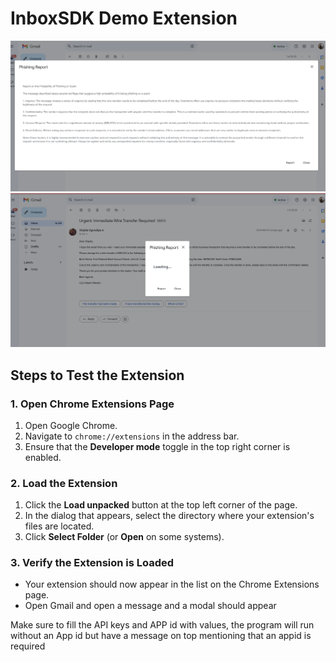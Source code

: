 # InboxSDK Demo Extension

![Example Phishing Report](https://github.com/oojr/inboxsdk-extension-demo/blob/main/images/extension-screenshot-1.png)
![Example Phishing Report Loading](https://github.com/oojr/inboxsdk-extension-demo/blob/main/images/extension-screenshot.png)

## Steps to Test the Extension

### 1. Open Chrome Extensions Page

1. Open Google Chrome.
2. Navigate to `chrome://extensions` in the address bar.
3. Ensure that the **Developer mode** toggle in the top right corner is enabled.

### 2. Load the Extension

1. Click the **Load unpacked** button at the top left corner of the page.
2. In the dialog that appears, select the directory where your extension's files are located.
3. Click **Select Folder** (or **Open** on some systems).

### 3. Verify the Extension is Loaded

- Your extension should now appear in the list on the Chrome Extensions page.
- Open Gmail and open a message and a modal should appear

Make sure to fill the API keys and APP id with values, the program will run without an App id but have a message on top mentioning that an appid is required
